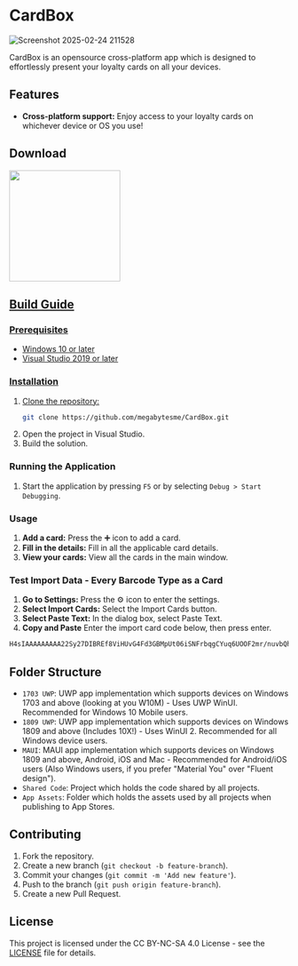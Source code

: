 # CardBox
![Screenshot 2025-02-24 211528](https://github.com/user-attachments/assets/7bb321d0-d03e-4fe8-9f25-5a44fe72acf2)

CardBox is an opensource cross-platform app which is designed to effortlessly present your loyalty cards on all your devices.

## Features

- **Cross-platform support:** Enjoy access to your loyalty cards on whichever device or OS you use!

## Download
<a href="https://apps.microsoft.com/detail/9NRC7F9MD2JW"><img src="https://get.microsoft.com/images/en-us%20dark.svg" width="200"/>

## Build Guide

### Prerequisites

- Windows 10 or later
- Visual Studio 2019 or later

### Installation

1. Clone the repository:
    ```sh
    git clone https://github.com/megabytesme/CardBox.git
    ```
2. Open the project in Visual Studio.
3. Build the solution.

### Running the Application

1. Start the application by pressing `F5` or by selecting `Debug > Start Debugging`.

### Usage

1. **Add a card:** Press the ➕ icon to add a card.
2. **Fill in the details:** Fill in all the applicable card details.
3. **View your cards:** View all the cards in the main window.

### Test Import Data - Every Barcode Type as a Card
1. **Go to Settings:** Press the ⚙️ icon to enter the settings.
2. **Select Import Cards:** Select the Import Cards button.
3. **Select Paste Text:** In the dialog box, select Paste Text.
4. **Copy and Paste** Enter the import card code below, then press enter.
```sh
H4sIAAAAAAAAA22Sy27DIBREf8ViHUvG4Fd3GBMpUt06iSNFrbqgCYuq6UOOF2mr/nuvbQhgdccd6QwzFx5/0Du6Qey7V4eAy+6IFujVCHA+DOeHVvBwy+rmVoQVaxnoPegY/S4mnH8c5bPsXAMtGQscE5qUGoxdUAWkmIGKFJrj95UgRSj24+Uapz6O43zOg+QYwCQu8u3zpEzw9OpQyV4Gtey7l4trMsiTqn2qOoQKrOQ0SbULsTUEuwu9ECCYBGPzNIs0lVKPwmSGYeJzeRFNbcbgcDL0ql26KIwz0Cw7sW2bahlQnLkcSKBodBrMU7di35qLo9jmXm+CcfGOy3ozKNoFBtj6Px8mjqjNv2t4yFwPEJh2iGz55PpmJLcR6u3KRWH0yhuG4Cizr9Sc1Pmsvrz2k2R+KStLzsHC5E1jTOHSpz+SAOWRJgMAAA==
```

## Folder Structure

- `1703 UWP`: UWP app implementation which supports devices on Windows 1703 and above (looking at you W10M) - Uses UWP WinUI. Recommended for Windows 10 Mobile users.
- `1809 UWP`: UWP app implementation which supports devices on Windows 1809 and above (Includes 10X!) - Uses WinUI 2. Recommended for all Windows device users.
- `MAUI`: MAUI app implementation which supports devices on Windows 1809 and above, Android, iOS and Mac - Recommended for Android/iOS users (Also Windows users, if you prefer "Material You" over "Fluent design").
- `Shared Code`: Project which holds the code shared by all projects.
- `App Assets`: Folder which holds the assets used by all projects when publishing to App Stores.

## Contributing

1. Fork the repository.
2. Create a new branch (`git checkout -b feature-branch`).
3. Commit your changes (`git commit -m 'Add new feature'`).
4. Push to the branch (`git push origin feature-branch`).
5. Create a new Pull Request.

## License

This project is licensed under the CC BY-NC-SA 4.0 License - see the [LICENSE](LICENSE.md) file for details.


